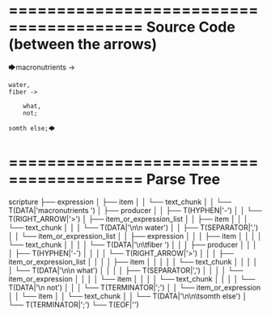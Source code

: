 ========================================
Source Code (between the arrows)
========================================

🡆macronutrients ->

    water,
	fiber ->

        what,
        not;

	somth else;🡄

========================================
Parse Tree
========================================

scripture
├── expression
│   ├── item
│   │   └── text_chunk
│   │       └── T(DATA|'macronutrients ')
│   ├── producer
│   │   ├── T(HYPHEN|'-')
│   │   └── T(RIGHT_ARROW|'>')
│   ├── item_or_expression_list
│   │   ├── item
│   │   │   └── text_chunk
│   │   │       └── T(DATA|'\n\n    water')
│   │   ├── T(SEPARATOR|',')
│   │   └── item_or_expression_list
│   │       ├── expression
│   │       │   ├── item
│   │       │   │   └── text_chunk
│   │       │   │       └── T(DATA|'\n\tfiber ')
│   │       │   ├── producer
│   │       │   │   ├── T(HYPHEN|'-')
│   │       │   │   └── T(RIGHT_ARROW|'>')
│   │       │   ├── item_or_expression_list
│   │       │   │   ├── item
│   │       │   │   │   └── text_chunk
│   │       │   │   │       └── T(DATA|'\n\n        what')
│   │       │   │   ├── T(SEPARATOR|',')
│   │       │   │   └── item_or_expression
│   │       │   │       └── item
│   │       │   │           └── text_chunk
│   │       │   │               └── T(DATA|'\n        not')
│   │       │   └── T(TERMINATOR|';')
│   │       └── item_or_expression
│   │           └── item
│   │               └── text_chunk
│   │                   └── T(DATA|'\n\n\tsomth else')
│   └── T(TERMINATOR|';')
└── T(EOF|'<EOF>')